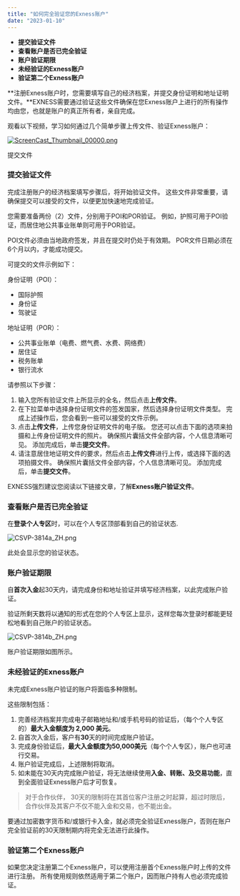```yaml
---
title: "如何完全验证您的Exness账户"
date: "2023-01-10"
---
```


- **提交验证文件**
- **查看账户是否已完全验证**
- **账户验证期限**
- **未经验证的Exness账户**
- **验证第二个Exness账户**

**注册Exness账户时，您需要填写自己的经济档案，并提交身份证明和地址证明文件。**EXNESS需要通过验证这些文件确保在您Exness账户上进行的所有操作均由您，也就是账户的真正所有者，亲自完成。

观看以下视频，学习如何通过几个简单步骤上传文件、验证Exness账户：

[![ScreenCast_Thumbnail_00000.png](https://cdn.jsdelivr.net/gh/jarlin8/OSS@main/exhelp/ScreenCast_Thumbnail_00000.png)](https://haokan.baidu.com/v?vid=4202496354573953527&pd=pcshare)

提交文件

### 提交验证文件

完成注册账户的经济档案填写步骤后，将开始验证文件。 这些文件非常重要，请确保提交可以接受的文件，以便更加快速地完成验证。

您需要准备两份（2）文件，分别用于POI和POR验证。 例如，护照可用于POI验证，而居住地公共事业账单则可用于POR验证。

POI文件必须由当地政府签发，并且在提交时仍处于有效期。 POR文件日期必须在6个月以内，才能成功提交。

可提交的文件示例如下：

身份证明（POI）：

- 国际护照
- 身份证
- 驾驶证

地址证明（POR）：

- 公共事业账单（电费、燃气费、水费、网络费）
- 居住证
- 税务账单
- 银行流水

请参照以下步骤：

1. 输入您所有验证文件上所显示的全名，然后点击**上传文件**。
2. 在下拉菜单中选择身份证明文件的签发国家，然后选择身份证明文件类型。 完成上述操作后，您会看到一些可以接受的文件示例。
3. 点击**上传文件**，上传您身份证明文件的电子版。 您还可以点击下面的选项来拍摄和上传身份证明文件的照片。 确保照片囊括文件全部内容，个人信息清晰可见。 添加完成后，单击**提交文件**。
4. 请注意居住地证明文件的要求，然后点击**上传文件**进行上传，或选择下面的选项拍摄文件。 确保照片囊括文件全部内容，个人信息清晰可见。 添加完成后，单击**提交文件**。

EXNESS强烈建议您阅读以下链接文章，了解**Exness账户验证文件**。

### 查看账户是否已完全验证

在**登录个人专区**时，可以在个人专区顶部看到自己的验证状态.

![CSVP-3814a_ZH.png](https://cdn.jsdelivr.net/gh/jarlin8/OSS@main/exhelp/CSVP-3814a_ZH.png)

此处会显示您的验证状态。

### 账户验证期限

自**首次入金**起30天内，请完成身份和地址验证并填写经济档案，以此完成账户验证。

验证所剩天数将以通知的形式在您的个人专区上显示，这样您每次登录时都能更轻松地看到自己账户的验证状态。

![CSVP-3814b_ZH.png](https://cdn.jsdelivr.net/gh/jarlin8/OSS@main/exhelp/CSVP-3814b_ZH.png)

账户验证期限如图所示。

### 未经验证的Exness账户

未完成Exness账户验证的账户将面临多种限制。

这些限制包括：

1. 完善经济档案并完成电子邮箱地址和/或手机号码的验证后，（每个个人专区的）**最大入金额度为 2,000 美元**。
2. 自首次入金后，客户有**30**天的时间完成账户验证。
3. 完成身份验证后，**最大入金额度为50,000美元**（每个个人专区），账户也可进行交易。
4. 账户验证完成后，上述限制将取消。
5. 如未能在30天内完成账户验证，将无法继续使用**入金、转账、及交易功能**，直到全面验证Exness账户后才可恢复。

> 对于合作伙伴， 30天的限制将在其首位客户注册之时起算，超过时限后，合作伙伴及其客户不仅不能入金和交易，也不能出金。

要通过加密数字货币和/或银行卡入金，就必须完全验证Exness账户，否则在账户完全验证前的30天限制期内将完全无法进行此操作。

### 验证第二个Exness账户

如果您决定注册第二个Exness账户，可以使用注册首个Exness账户时上传的文件进行注册。 所有使用规则依然适用于第二个账户，因而账户持有人也必须完成验证。
